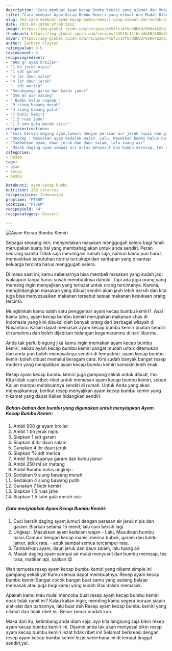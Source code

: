 ```yaml
---
description: "Cara membuat Ayam Kecap Bumbu Kemiri yang nikmat dan Mudah Dibuat"
title: "Cara membuat Ayam Kecap Bumbu Kemiri yang nikmat dan Mudah Dibuat"
slug: 763-cara-membuat-ayam-kecap-bumbu-kemiri-yang-nikmat-dan-mudah-dibuat
date: 2021-04-18T06:47:00.581Z
image: https://img-global.cpcdn.com/recipes/445f5c14f6cddb80/680x482cq70/ayam-kecap-bumbu-kemiri-foto-resep-utama.jpg
thumbnail: https://img-global.cpcdn.com/recipes/445f5c14f6cddb80/680x482cq70/ayam-kecap-bumbu-kemiri-foto-resep-utama.jpg
cover: https://img-global.cpcdn.com/recipes/445f5c14f6cddb80/680x482cq70/ayam-kecap-bumbu-kemiri-foto-resep-utama.jpg
author: Zachary Clayton
ratingvalue: 3.9
reviewcount: 6
recipeingredient:
- "900 gr ayam broiler"
- "1 bh jeruk nipis"
- "1 sdt garam"
- "4 lbr daun salam"
- "4 lbr daun jeruk"
- "  sdt merica"
- "Secukupnya garam dan kaldu jamur"
- "350 ml air matang"
- " Bumbu halus ungkep "
- "9 siung bawang merah"
- "4 siung bawang putih"
- "7 butir kemiri"
- "1,5 ruas jahe"
- "1,5 sdm gula merah sisir"
recipeinstructions:
- "Cuci bersih daging ayam,lumuri dengan perasan air jeruk nipis dan garam. Biarkan selama 15 menit, lalu cuci bersih lagi."
- "Ungkep : Masukkan ayam kedalam wajan  Lalu, Masukkan bumbu halus.Campur dengan kecap manis, merica bubuk, garam dan kaldu jamur, aduk rata. aduk sampai semua tercampur rata."
- "Tambahkan ayam, daun jeruk dan daun salam, lalu tuang air"
- "Masak daging ayam sampai air mulai menyusut dan bumbu meresap, tes rasa, matikan api, sajikan 😋"
categories:
- Resep
tags:
- ayam
- kecap
- bumbu

katakunci: ayam kecap bumbu 
nutrition: 289 calories
recipecuisine: Indonesian
preptime: "PT38M"
cooktime: "PT56M"
recipeyield: "4"
recipecategory: Dessert

---
```



![Ayam Kecap Bumbu Kemiri](https://img-global.cpcdn.com/recipes/445f5c14f6cddb80/680x482cq70/ayam-kecap-bumbu-kemiri-foto-resep-utama.jpg)

Sebagai seorang istri, menyediakan masakan menggugah selera bagi famili merupakan suatu hal yang membahagiakan untuk anda sendiri. Peran seorang  wanita Tidak saja menangani rumah saja, namun kamu pun harus memastikan kebutuhan nutrisi tercukupi dan santapan yang disantap keluarga tercinta harus menggugah selera.

Di masa  saat ini, kamu sebenarnya bisa membeli masakan yang sudah jadi walaupun tanpa harus susah membuatnya dahulu. Tapi ada juga orang yang memang ingin menyajikan yang terlezat untuk orang tercintanya. Karena, menghidangkan masakan yang dibuat sendiri akan jauh lebih bersih dan kita juga bisa menyesuaikan makanan tersebut sesuai makanan kesukaan orang tercinta. 



Mungkinkah kamu salah satu penggemar ayam kecap bumbu kemiri?. Asal kamu tahu, ayam kecap bumbu kemiri merupakan makanan khas di Indonesia yang kini disukai oleh banyak orang dari berbagai wilayah di Nusantara. Kalian dapat memasak ayam kecap bumbu kemiri buatan sendiri di rumahmu dan boleh dijadikan hidangan kegemaranmu di hari liburmu.

Anda tak perlu bingung jika kamu ingin memakan ayam kecap bumbu kemiri, sebab ayam kecap bumbu kemiri sangat mudah untuk ditemukan dan anda pun boleh memasaknya sendiri di tempatmu. ayam kecap bumbu kemiri boleh dibuat memalui beragam cara. Kini sudah banyak banget resep modern yang menjadikan ayam kecap bumbu kemiri semakin lebih enak.

Resep ayam kecap bumbu kemiri juga gampang sekali untuk dibuat, lho. Kita tidak usah ribet-ribet untuk memesan ayam kecap bumbu kemiri, sebab Kalian mampu membuatnya sendiri di rumah. Untuk Anda yang akan menyajikannya, berikut resep menyajikan ayam kecap bumbu kemiri yang nikamat yang dapat Kalian hidangkan sendiri.

<!--inarticleads1-->

##### Bahan-bahan dan bumbu yang digunakan untuk menyiapkan Ayam Kecap Bumbu Kemiri:

1. Ambil 900 gr ayam broiler
1. Ambil 1 bh jeruk nipis
1. Siapkan 1 sdt garam
1. Siapkan 4 lbr daun salam
1. Gunakan 4 lbr daun jeruk
1. Siapkan  ¹½ sdt merica
1. Ambil Secukupnya garam dan kaldu jamur
1. Ambil 350 ml air matang
1. Ambil  Bumbu halus ungkep :
1. Sediakan 9 siung bawang merah
1. Sediakan 4 siung bawang putih
1. Gunakan 7 butir kemiri
1. Siapkan 1,5 ruas jahe
1. Siapkan 1,5 sdm gula merah sisir




<!--inarticleads2-->

##### Cara menyiapkan Ayam Kecap Bumbu Kemiri:

1. Cuci bersih daging ayam,lumuri dengan perasan air jeruk nipis dan garam. Biarkan selama 15 menit, lalu cuci bersih lagi.
1. Ungkep : Masukkan ayam kedalam wajan  - Lalu, Masukkan bumbu halus.Campur dengan kecap manis, merica bubuk, garam dan kaldu jamur, aduk rata. - aduk sampai semua tercampur rata.
1. Tambahkan ayam, daun jeruk dan daun salam, lalu tuang air
1. Masak daging ayam sampai air mulai menyusut dan bumbu meresap, tes rasa, matikan api, sajikan 😋




Wah ternyata resep ayam kecap bumbu kemiri yang nikamt simple ini gampang sekali ya! Kamu semua dapat membuatnya. Resep ayam kecap bumbu kemiri Sangat cocok banget buat kamu yang sedang belajar memasak atau juga bagi kamu yang sudah lihai dalam memasak.

Apakah kamu mau mulai mencoba buat resep ayam kecap bumbu kemiri enak tidak rumit ini? Kalau kalian ingin, mending kamu segera buruan siapin alat-alat dan bahannya, lalu buat deh Resep ayam kecap bumbu kemiri yang nikmat dan tidak ribet ini. Benar-benar mudah kan. 

Maka dari itu, ketimbang anda diam saja, ayo kita langsung saja bikin resep ayam kecap bumbu kemiri ini. Dijamin anda tak akan menyesal bikin resep ayam kecap bumbu kemiri lezat tidak ribet ini! Selamat berkreasi dengan resep ayam kecap bumbu kemiri lezat sederhana ini di tempat tinggal sendiri,ya!.

